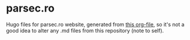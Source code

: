 # parsec.ro

Hugo files for parsec.ro website, generated from [this org-file](https://github.com/ctanas/parsec-source/blob/master/struct.org), so it's not a good idea to alter any .md files from this repository (note to self).
